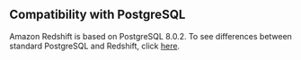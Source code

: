 Compatibility with PostgreSQL
-----------------------------

Amazon Redshift is based on PostgreSQL 8.0.2. To see differences between standard PostgreSQL and Redshift, click [here](http://docs.aws.amazon.com/redshift/latest/dg/c_redshift-and-postgres-sql.html).
